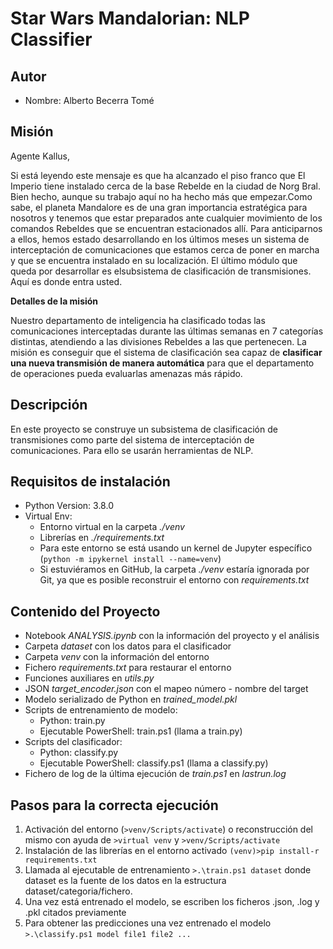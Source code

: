 # Star Wars Mandalorian: NLP Classifier
## Autor
* Nombre: Alberto Becerra Tomé

## Misión

Agente Kallus,

Si está leyendo este mensaje es que ha alcanzado el piso franco que El Imperio 
tiene instalado cerca de la base Rebelde en la ciudad de Norg Bral. Bien hecho, 
aunque su trabajo aquí no ha hecho más que empezar.Como sabe, el planeta 
Mandalore es de una gran importancia estratégica para nosotros y tenemos que 
estar preparados ante cualquier movimiento de los comandos Rebeldes que se 
encuentran estacionados allí. Para anticiparnos a ellos, hemos estado 
desarrollando en los últimos meses un sistema de interceptación de 
comunicaciones que estamos cerca de poner en marcha y que se encuentra instalado
en su localización. El último módulo que queda por desarrollar es elsubsistema 
de clasificación de transmisiones. Aquí es donde entra usted.

**Detalles de la misión**

Nuestro departamento de inteligencia ha clasificado todas las comunicaciones 
interceptadas durante las últimas semanas en 7 categorías distintas, atendiendo 
a las divisiones Rebeldes a las que pertenecen. La misión es conseguir que el 
sistema de clasificación sea capaz de 
**clasificar una nueva transmisión de manera automática** para que el 
departamento de operaciones pueda evaluarlas amenazas más rápido.

## Descripción
En este proyecto se construye un subsistema de clasificación de transmisiones como parte del sistema de interceptación de comunicaciones. Para ello se usarán herramientas de NLP.

## Requisitos de instalación
- Python Version: 3.8.0
- Virtual Env:
    - Entorno virtual en la carpeta *./venv*
    - Librerías en *./requirements.txt*
    - Para este entorno se está usando un kernel de Jupyter específico (```python -m ipykernel install --name=venv```)
    - Si estuviéramos en GitHub, la carpeta *./venv* estaría ignorada por Git, ya que es posible reconstruir el entorno con *requirements.txt*

## Contenido del Proyecto
- Notebook *ANALYSIS.ipynb* con la información del proyecto y el análisis
- Carpeta *dataset* con los datos para el clasificador
- Carpeta *venv* con la información del entorno
- Fichero *requirements.txt* para restaurar el entorno
- Funciones auxiliares en *utils.py*
- JSON *target_encoder.json* con el mapeo número - nombre del target
- Modelo serializado de Python en *trained_model.pkl*
- Scripts de entrenamiento de modelo:
    - Python: train.py
    - Ejecutable PowerShell: train.ps1 (llama a train.py)
- Scripts del clasificador:
    - Python: classify.py
    - Ejecutable PowerShell: classify.ps1 (llama a classify.py)
- Fichero de log de la última ejecución de *train.ps1* en *lastrun.log*

## Pasos para la correcta ejecución

1. Activación del entorno (```>venv/Scripts/activate```) o reconstrucción del mismo con ayuda de ```>virtual venv``` y ```>venv/Scripts/activate```
2. Instalación de las librerías en el entorno activado ```(venv)>pip install-r requirements.txt```
3. Llamada al ejecutable de entrenamiento ```>.\train.ps1 dataset``` donde dataset es la fuente de los datos en la estructura dataset/categoria/fichero.
4. Una vez está entrenado el modelo, se escriben los ficheros .json, .log y .pkl citados previamente
5. Para obtener las predicciones una vez entrenado el modelo ```>.\classify.ps1 model file1 file2 ...```
